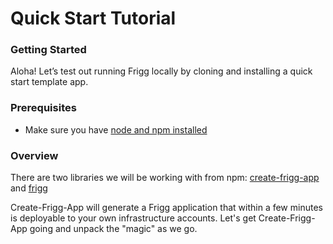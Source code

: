 # Quick Start Tutorial

### Getting Started

Aloha! Let’s test out running Frigg locally by cloning and installing a quick start template app.&#x20;

### Prerequisites

* Make sure you have [node and npm installed](https://docs.npmjs.com/downloading-and-installing-node-js-and-npm)

### Overview

There are two libraries we will be working with from npm: [create-frigg-app](https://github.com/friggframework/create-frigg-app) and [frigg](https://github.com/friggframework/frigg)

Create-Frigg-App will generate a Frigg application that within a few minutes is deployable to your own infrastructure accounts. Let's get Create-Frigg-App going and unpack the "magic" as we go.

